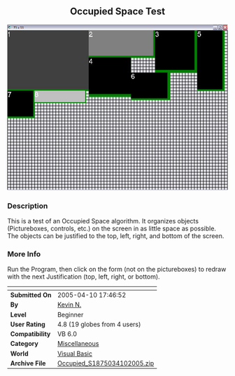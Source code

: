 ﻿<div align="center">

## Occupied Space Test

<img src="PIC2005410202278559.jpg">
</div>

### Description

This is a test of an Occupied Space algorithm. It organizes objects (Pictureboxes, controls, etc.) on the screen in as little space as possible. The objects can be justified to the top, left, right, and bottom of the screen.
 
### More Info
 
Run the Program, then click on the form (not on the pictureboxes) to redraw with the next Justification (top, left, right, or bottom).


<span>             |<span>
---                |---
**Submitted On**   |2005-04-10 17:46:52
**By**             |[Kevin N\.](https://github.com/Planet-Source-Code/PSCIndex/blob/master/ByAuthor/kevin-n.md)
**Level**          |Beginner
**User Rating**    |4.8 (19 globes from 4 users)
**Compatibility**  |VB 6\.0
**Category**       |[Miscellaneous](https://github.com/Planet-Source-Code/PSCIndex/blob/master/ByCategory/miscellaneous__1-1.md)
**World**          |[Visual Basic](https://github.com/Planet-Source-Code/PSCIndex/blob/master/ByWorld/visual-basic.md)
**Archive File**   |[Occupied\_S1875034102005\.zip](https://github.com/Planet-Source-Code/kevin-n-occupied-space-test__1-59932/archive/master.zip)








